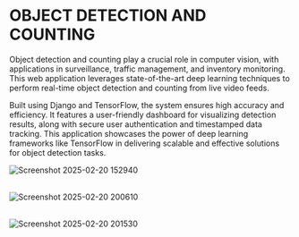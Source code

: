 # OBJECT DETECTION AND COUNTING
Object detection and counting play a crucial role in computer vision, with applications in surveillance, traffic management, and inventory monitoring. This web application leverages state-of-the-art deep learning techniques to perform real-time object detection and counting from live video feeds.

 Built using Django and TensorFlow, the system ensures high accuracy and efficiency. It features a user-friendly dashboard for visualizing detection results, along with secure user authentication and timestamped data tracking. This application showcases the power of deep learning frameworks like TensorFlow in delivering scalable and effective solutions for object detection tasks. 

 ![Screenshot 2025-02-20 152940](https://github.com/user-attachments/assets/6e37355d-fb2d-41cd-9ec8-779a86e5ebd5)<br><br>
 
![Screenshot 2025-02-20 200610](https://github.com/user-attachments/assets/a7fac35f-d9e0-4168-adc4-608610bb4c3b)
<br><br>

![Screenshot 2025-02-20 201530](https://github.com/user-attachments/assets/b344ef61-fad8-4bd1-9643-3f20091f4613)
<br><br>
